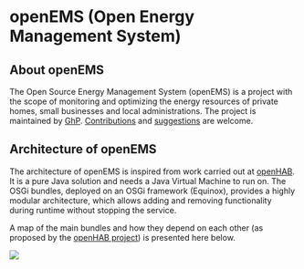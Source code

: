 # openEMS (Open Energy Management System)

## About openEMS
The Open Source Energy Management System (openEMS) is a project with the scope of monitoring and optimizing the energy resources of private homes, small businesses and local administrations. The project is maintained by [GhP](http://www.ghp.tech). [Contributions](https://github.com/GhPTech/openEMS) and [suggestions](http://www.ghp.tech/#contact) are welcome.

## Architecture of openEMS
The architecture of openEMS is inspired from work carried out at [openHAB](http://www.openhab.org). It is a pure Java solution and needs a Java Virtual Machine to run on. The OSGi bundles, deployed on an OSGi framework (Equinox), provides a highly modular architecture, which allows adding and removing functionality during runtime without stopping the service.

A map of the main bundles and how they depend on each other (as proposed by the [openHAB project](https://github.com/openhab/openhab/wiki)) is presented here below.

![](https://raw.githubusercontent.com/ghpopovici/openEMS/master/Osgi_framework.svg)
